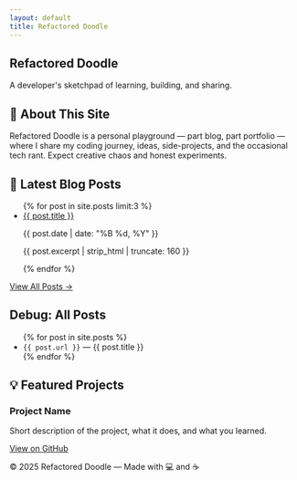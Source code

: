 ```yaml
---
layout: default
title: Refactored Doodle
---
```


<!-- Tailwind CDN -->
<link href="https://cdn.jsdelivr.net/npm/tailwindcss@2.2.19/dist/tailwind.min.css" rel="stylesheet">

<!-- Hero Section -->
<section class="bg-gradient-to-r from-indigo-500 via-purple-500 to-pink-500 text-white py-20 px-4 text-center">
  <h1 class="text-4xl md:text-6xl font-bold mb-4">Refactored Doodle</h1>
  <p class="text-xl md:text-2xl">A developer's sketchpad of learning, building, and sharing.</p>
</section>

<!-- About Section -->
<section class="max-w-4xl mx-auto py-12 px-4">
  <h2 class="text-3xl font-semibold mb-4">👋 About This Site</h2>
  <p class="text-lg text-gray-700">
    Refactored Doodle is a personal playground — part blog, part portfolio — where I share my coding journey,
    ideas, side-projects, and the occasional tech rant. Expect creative chaos and honest experiments.
  </p>
</section>

<!-- Blog Section -->
<section class="bg-gray-100 py-12 px-4">
  <div class="max-w-4xl mx-auto">
    <h2 class="text-3xl font-semibold mb-6">📝 Latest Blog Posts</h2>
    <ul class="space-y-4">
      {% for post in site.posts limit:3 %}
      <li class="bg-white shadow-md p-6 rounded-xl">
        <a href="{{ site.baseurl }}{{ post.url }}" class="text-2xl font-semibold text-indigo-600 hover:underline">{{ post.title }}</a>
        <p class="text-gray-600 text-sm">{{ post.date | date: "%B %d, %Y" }}</p>
        <p class="mt-2 text-gray-800">{{ post.excerpt | strip_html | truncate: 160 }}</p>        
      </li>
      {% endfor %}
    </ul>
    <div class="mt-6 text-right">
      <a href="/blog" class="text-indigo-600 font-semibold hover:underline">View All Posts →</a>
    </div>
  </div>
  <h2>Debug: All Posts</h2>
<ul>
  {% for post in site.posts %}
    <li><code>{{ post.url }}</code> — {{ post.title }}</li>
  {% endfor %}
</ul>

</section>


<!-- Projects Section -->
<section class="max-w-4xl mx-auto py-12 px-4">
  <h2 class="text-3xl font-semibold mb-6">💡 Featured Projects</h2>
  <div class="grid gap-6 md:grid-cols-2">
    <!-- Example Project Card -->
    <div class="bg-white p-6 rounded-xl shadow-md">
      <h3 class="text-2xl font-semibold mb-2">Project Name</h3>
      <p class="text-gray-700 mb-4">Short description of the project, what it does, and what you learned.</p>
      <a href="https://github.com/UR-Techs/project-repo" target="_blank" class="text-indigo-600 hover:underline">View on GitHub</a>
    </div>
    <!-- Add more project cards here -->
  </div>
</section>

<!-- Footer -->
<footer class="bg-gray-800 text-white text-center py-6">
  <p>© 2025 Refactored Doodle — Made with 💻 and ☕</p>
</footer>
